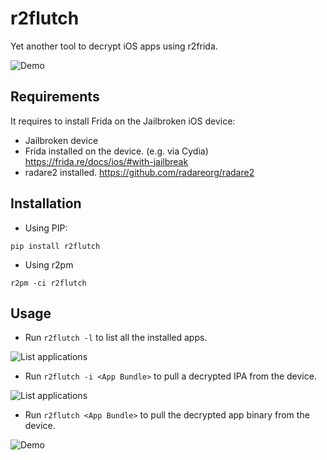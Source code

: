 # r2flutch
Yet another tool to decrypt iOS apps using r2frida.

![Demo](img/demo.gif)


## Requirements

It requires to install Frida on the Jailbroken iOS device:

 * Jailbroken device
 * Frida installed on the device. (e.g. via Cydia) https://frida.re/docs/ios/#with-jailbreak
 * radare2 installed. https://github.com/radareorg/radare2


## Installation

* Using PIP:

```
pip install r2flutch
```

* Using r2pm

```
r2pm -ci r2flutch
```

## Usage

* Run `r2flutch -l` to list all the installed apps.

![List applications](img/list_apps.png)


* Run `r2flutch -i <App Bundle>` to pull a decrypted IPA from the device.

![List applications](img/demo.png)

* Run `r2flutch <App Bundle>` to pull the decrypted app binary from the device.

![Demo](img/download.png)
